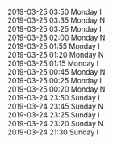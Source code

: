 2019-03-25 03:50 Monday  I  
2019-03-25 03:35 Monday  N  
2019-03-25 03:25 Monday  I  
2019-03-25 02:00 Monday  N  
2019-03-25 01:55 Monday  I  
2019-03-25 01:20 Monday  N  
2019-03-25 01:15 Monday  I  
2019-03-25 00:45 Monday  N  
2019-03-25 00:25 Monday  I  
2019-03-25 00:20 Monday  N  
2019-03-24 23:50 Sunday  I  
2019-03-24 23:45 Sunday  N  
2019-03-24 23:25 Sunday  I  
2019-03-24 23:20 Sunday  N  
2019-03-24 21:30 Sunday  I  
